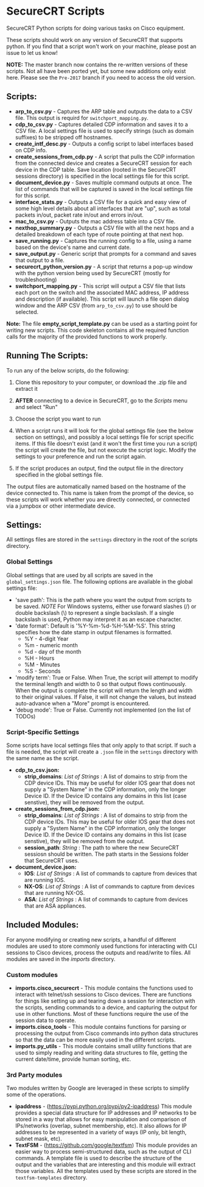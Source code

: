 SecureCRT Scripts
==================
SecureCRT Python scripts for doing various tasks on Cisco equipment.

These scripts should work on any version of SecureCRT that supports python.  If you find that a script won't work on your machine, please post an issue to let us know!

**NOTE:** The master branch now contains the re-written versions of these scripts.  Not all have been ported yet, but some new additions only exist here.   Please see the `Pre-2017` branch if you need to access the old version.

## Scripts:

* **arp_to_csv.py** - Captures the ARP table and outputs the data to a CSV file.  This output is requird for `switchport_mapping.py`.
* **cdp_to_csv.py** - Captures detailed CDP information and saves it to a CSV file.  A local settings file is used to specify strings (such as domain suffixes) to be stripped off hostnames.
* **create_intf_desc.py** - Outputs a config script to label interfaces based on CDP info.
* **create_sessions_from_cdp.py** - A script that pulls the CDP information from the connected device and creates a SecureCRT session for each device in the CDP table.  Save location (rooted in the SecureCRT sessions directory) is specified in the local settings file for this script.
* **document_device.py** - Saves multiple command outputs at once.  The list of commands that will be captured is saved in the local settings file for this script.
* **interface_stats.py** - Outputs a CSV file for a quick and easy view of some high level details about all interfaces that are "up", such as total packets in/out, packet rate in/out and errors in/out.
* **mac_to_csv.py** - Outputs the mac address table into a CSV file.
* **nexthop_summary.py** - Outputs a CSV file with all the next hops and a detailed breakdown of each type of route pointing at that next hop.
* **save_running.py** - Captures the running config to a file, using a name based on the device's name and current date.
* **save_output.py** - Generic script that prompts for a command and saves that output to a file.
* **securecrt_python_version.py** - A script that returns a pop-up window with the python version being used by SecureCRT (mostly for troubleshooting)
* **switchport_mapping.py** - This script will output a CSV file that lists each port on the switch and the associated MAC address, IP address and description (if available).  This script will launch a file open dialog window and the ARP CSV (from `arp_to_csv.py`) to use should be selected.

**Note:** The file **empty_script_template.py** can be used as a starting point for writing new scripts.  This code skeleton contains all the required function calls for the majority of the provided functions to work properly.

## Running The Scripts:

To run any of the below scripts, do the following:

1) Clone this repository to your computer, or download the .zip file and extract it

2) **AFTER** connecting to a device in SecureCRT, go to the *Scripts* menu and select "Run"

3) Choose the script you want to run

4) When a script runs it will look for the global settings file (see the below section on settings), and possibly a local settings file for script specific items.  If this file doesn't exist (and it won't the first time you run a script) the script will create the file, but not execute the script logic.  Modify the settings to your preference and run the script again.

5) If the script produces an output, find the output file in the directory specified in the global settings file.

The output files are automatically named based on the hostname of the device connected to.   This name is taken from the prompt of the device, so these scripts will work whether you are directly connected, or connected via a jumpbox or other intermediate device.


## Settings:
All settings files are stored in the `settings` directory in the root of the scripts directory.

### Global Settings
Global settings that are used by all scripts are saved in the `global_settings.json` file.  The following options are available in the global settings file:

* 'save path': This is the path where you want the output from scripts to be saved.  *NOTE* For Windows systems, either use forward slashes (/) or double backslash (\\) to represent a single backslash.  If a single backslash is used, Python may interpret it as an escape character.
* 'date format': Default is '%Y-%m-%d-%H-%M-%S'.  This string specifies how the date stamp in output filenames is formatted.
  - %Y - 4-digit Year
  - %m - numeric month
  - %d - day of the month
  - %H - Hours
  - %M - Minutes
  - %S - Seconds
* 'modify term': True or False.  When True, the script will attempt to modify the terminal length and width to 0 so that output flows continuously.  When the output is complete the script will return the length and width to their original values.   If False, it will not change the values, but instead auto-advance when a "More" prompt is encountered.
* 'debug mode': True or False.  Currently not implemented (on the list of TODOs)

### Script-Specific Settings
Some scripts have local settings files that only apply to that script.  If such a file is needed, the script will create a `.json` file in the `settings` directory with the same name as the script.

* **cdp_to_csv.json:**
    - **strip_domains**: _List of Strings_ : A list of domains to strip from the CDP device IDs.  This may be useful for older IOS gear that does not supply a "System Name" in the CDP information, only the longer Device ID.  If the Device ID contains any domains in this list (case senstive), they will be removed from the output.
* **create_sessions_from_cdp.json:**
    - **strip_domains**: _List of Strings_ : A list of domains to strip from the CDP device IDs.  This may be useful for older IOS gear that does not supply a "System Name" in the CDP information, only the longer Device ID.  If the Device ID contains any domains in this list (case senstive), they will be removed from the output.
    - **session_path**: _String_ : The path to where the new SecureCRT sessiosn should be written.  The path starts in the Sessions folder that SecureCRT uses.
* **document_device.json:**
    - **IOS**: _List of Strings_ : A list of commands to capture from devices that are running IOS.
    - **NX-OS**: _List of Strings_ : A list of commands to capture from devices that are running NX-OS.
    - **ASA**: _List of Strings_ : A list of commands to capture from devices that are ASA appliances.


## Included Modules:

For anyone modifying or creating new scripts, a handful of different modules are used to store commonly used functions for interacting with CLI sessions to Cisco devices, process the outputs and read/write to files.  All modules are saved in the *imports* directory.

### Custom modules

* **imports.cisco_securecrt** - This module contains the functions used to interact with telnet/ssh sessions to Cisco devices.  There are functions for things like setting up and tearing down a session for interaction with the scripts, sending commands to a device, and capturing the output for use in other functions.  Most of these functions require the use of the session data to operate.
* **imports.cisco_tools** - This module contains functions for parsing or processing the output from Cisco commands into python data structures so that the data can be more easily used in the different scripts.
* **imports.py_utils** - This module contains small utility functions that are used to simply reading and writing data structures to file, getting the current date/time, provide human sorting, etc.

### 3rd Party modules

Two modules written by Google are leveraged in these scripts to simplify some of the operations.

* **ipaddress** - (https://pypi.python.org/pypi/py2-ipaddress) This module provides a special data structure for IP addresses and IP networks to be stored in a way that allows for easy manipulation and comparison of IPs/networks (overlap, subnet membership, etc).  It also allows for IP addresses to be represented in a variety of ways (IP only, bit length, subnet mask, etc).
* **TextFSM** - (https://github.com/google/textfsm) This module provides an easier way to process semi-structured data, such as the output of CLI commands.  A template file is used to describe the structure of the output and the variables that are interesting and this module will extract those variables.  All the templates used by these scripts are stored in the `textfsm-templates` directory.
